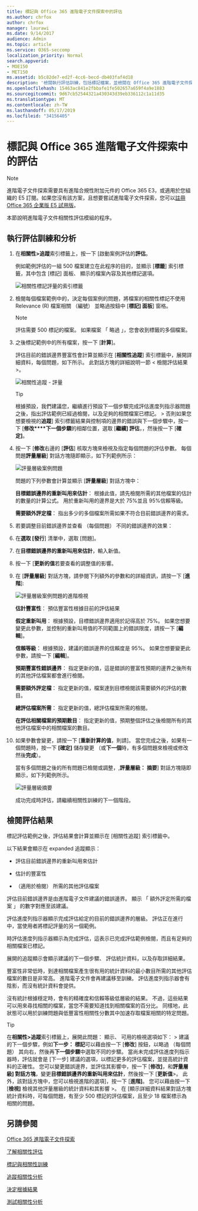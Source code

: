 ```yaml
---
title: 標記與 Office 365 進階電子文件探索中的評估
ms.author: chrfox
author: chrfox
manager: laurawi
ms.date: 9/14/2017
audience: Admin
ms.topic: article
ms.service: O365-seccomp
localization_priority: Normal
search.appverid:
- MOE150
- MET150
ms.assetid: b5c82de7-ed2f-4cc6-becd-db403faf4d18
description: '檢閱執行評估訓練，包括標記檔案，並檢閱在 Office 365 進階電子文件探索中的評估結果的步驟。 '
ms.openlocfilehash: 15463ac841e2fbbafe1fe502657a659f4a9e1883
ms.sourcegitcommit: 9d67cb52544321a430343d39eb336112c1a11d35
ms.translationtype: MT
ms.contentlocale: zh-TW
ms.lasthandoff: 05/17/2019
ms.locfileid: "34156405"
---
```

# <a name="tagging-and-assessment-in-office-365-advanced-ediscovery"></a>標記與 Office 365 進階電子文件探索中的評估

> [!NOTE]
> 進階電子文件探索需要具有進階合規性附加元件的 Office 365 E3，或適用於您組織的 E5 訂閱。如果您沒有該方案，且想要嘗試進階電子文件探索，您可以[註冊 Office 365 企業版 E5 試用版](https://go.microsoft.com/fwlink/p/?LinkID=698279)。 
  
本節說明進階電子文件相關性評估模組的程序。 
  
## <a name="performing-assessment-training-and-analysis"></a>執行評估訓練和分析

1. 在**相關性\>追蹤**索引標籤上，按一下 [啟動案例評估的**評估**。 
    
    例如範例評估的一組 500 檔案建立在此程序的目的，並顯示 [**標籤**] 索引標籤，其中包含 [標記] 面板、 顯示的檔案內容及其他標記選項。 
    
    ![相關性標記評量的索引標籤](media/c8acf891-b1cd-4344-816c-eabb8cbbe742.png)
  
2. 檢閱每個檔案範例中的，決定每個案例的問題，將檔案的相關性標記不使用 Relevance (R) 檔案相關 （編號） 並略過按鈕中 [**標記] 面板**] 窗格。 
    
    > [!NOTE]
    >  評估需要 500 標記的檔案。 如果檔案 「 略過 」，您會收到標籤的多個檔案。 
  
3. 之後標記範例中的所有檔案，按一下 [**計算**]。 
    
    評估目前的錯誤邊界豐富性會計算並顯示在 [**相關性追蹤**] 索引標籤中，展開詳細資料，每個問題，如下所示。 此對話方塊的詳細說明一節 < 檢閱評估結果 >。 
    
    ![相關性追蹤 - 評量](media/da911ba5-8678-40d6-9ad5-fd0b058355c1.png)
  
    > [!TIP]
    > 根據預設，我們建議您，繼續進行預設下一個步驟完成評估進度列指示器問題之後，指出評估範例已經過檢閱，以及足夠的相關檔案已標記。 > 否則如果您想要檢視的**追蹤**] 索引標籤結果與控制項的邊界的錯誤與下一個步驟中，按一下 [**修改****下一個步驟**的相鄰位置，選取 [**繼續] 評估**，，然後按一下 [**確定]**。 
  
1. 按一下 [**修改**右邊的 [**評估**] 核取方塊來檢視及指定每個問題的評估參數。 每個問題**評量層級**] 對話方塊隨即顯示，如下列範例所示： 
    
    ![評量層級案例問題](media/b7113fef-d125-4617-ae1b-c9eb0bf79aec.png)
  
    問題的下列參數會計算並顯示 [**評量層級**] 對話方塊中： 
    
    **目標錯誤邊界的重新叫用來估計**： 根據此值，請先檢閱所需的其他檔案的估計的數量的計算公式。 用於重新叫用的邊界是大於 75%並且 95%信賴等級。 
    
    **需要額外評定檔**： 指出多少的多個檔案所需如果不符合目前錯誤邊界的需求。 
    
2. 若要調整目前錯誤邊界並查看 （每個問題） 不同的錯誤邊界的效果：
    
1. 在**選取 [發行**] 清單中，選取 [問題]。 
    
2. 在**目標錯誤邊界的重新叫用來估計**，輸入新值。
    
3. 按一下 [**更新的值**若要查看的調整值的影響。 
    
3. 在 [**評量層級**] 對話方塊，請參閱下列額外的參數和的詳細資訊，請按一下 [**進階**]: 
    
    ![評量層級案例問題的進階檢視](media/577d7e0e-95df-48c2-9dec-bdeab5e801d8.png)
  
    **估計豐富性**： 預估豐富性根據目前的評估結果
    
    **假定重新叫用**： 根據預設，目標錯誤邊界適用於記得高於 75%。 如果您想要變更此參數，並控制的重新叫用值的不同範圍上的錯誤限度，請按一下 [**編輯**]。 
    
    **信賴等級**： 根據預設，建議的錯誤邊界的信賴度是 95%。 如果您想要變更此參數，請按一下 [**編輯**]。 
    
    **預期豐富性錯誤邊界**： 指定更新的值，這是錯誤的豐富性預期的邊界之後所有的其他評估檔案都會進行檢閱。
    
    **需要額外評定檔**： 指定更新的值，檔案達到目標檢閱該需要額外的評估的數目。
    
    **總評估檔案所需**： 指定更新的值，總評估檔案所需的檢閱。
    
    **在評估相關檔案的預期數目**： 指定更新的值，預期整個評估之後檢閱所有的其他評估檔案中的相關檔案的數目。
    
4. 如果參數會變更，請按一下 [**重新計算的值**，則請]。 當您完成之後，如果有一個問題時，按一下 **[確定]** 儲存變更 （或**下一個**時，有多個問題來檢視或修改然後**完成**）。 
    
    當有多個問題之後的所有問題已檢閱或調整，,**評量層級： 摘要**] 對話方塊隨即顯示，如下列範例所示。 
    
    ![評量層級摘要](media/4997b46d-10a5-4abc-b3b2-7b75a370eb9e.png)
  
    成功完成時評估，請繼續相關性訓練的下一個階段。
    
## <a name="reviewing-assessment-results"></a>檢閱評估結果

標記評估範例之後，評估結果會計算並顯示在 [相關性追蹤] 索引標籤中。
  
以下結果會顯示在 expanded 追蹤顯示： 
  
- 評估目前錯誤邊界的重新叫用來估計
    
- 估計的豐富性
    
- （適用於檢閱） 所需的其他評估檔案
    
評估目前錯誤邊界是由進階電子文件建議的錯誤邊界。 顯示 「 額外評定所需的檔案 」 的數字對應至該建議。
  
評估進度列指示器顯示完成評估給定的目前的錯誤邊界的層級。 評估正在進行中，當使用者將標記評量的另一個範例。
  
時評估進度列指示器顯示為完成評估，這表示已完成評估範例檢閱，而且有足夠的相關檔案已標記。 
  
展開的追蹤顯示會顯示建議的下一個步驟、 評估統計資料，以及存取詳細結果。
  
豐富性非常低時，到達相關檔案產生很有用的統計資料的最小數目所需的其他評估檔案的數目是非常高。 進階電子文件會再建議移至訓練。 評估進度列指示器會有陰影，而沒有統計資料會提供。 
  
沒有統計根據穩定時，會有的精確度和信賴等級低層級的結果。 不過，這些結果可以用來尋找相關的檔案，當您不需要知道找到相關檔案的百分比。 同樣地，此狀態可以用於訓練問題與低豐富性相關性分數其中加速存取檔案相關的特定問題。
  
> [!TIP]
> 在**相關性\>追蹤**索引標籤上，展開此問題： 顯示、 可用的檢視選項如下： > 建議的下一個步驟，例如**下一步： 標記**可以藉由按一下 [**修改**] 按鈕，以略過 （每個問題） 其向右，然後再**下一個步驟**中選取不同的步驟。 當尚未完成評估進度列指示器時，評估就會是 [下一步] 建議的選項，以標記更多的評估檔案，並提高統計資料的正確性。 您可以變更錯誤邊界，並評估其影響中，按一下 [**修改]**，和**評量層級] 對話方塊**，變更**目標錯誤邊界的重新叫用來估計**，然後按一下 [**更新值**>。 此外，該對話方塊中，您可以檢視進階的選項]，按一下 [**進階]**。 您可以藉由按一下 [**檢視]** 檢視其他評量層級的統計資料和其影響 >。 在 [顯示詳細資料結果對話方塊統計資料時，可每個問題，有至少 500 標記的評估檔案，且至少 18 檔案標示為相關的問題。 
  
## <a name="see-also"></a>另請參閱

[Office 365 進階電子文件探索](office-365-advanced-ediscovery.md)
  
[了解相關性評估](assessment-in-relevance-in-advanced-ediscovery.md)
  
[標記與相關性訓練](tagging-and-relevance-training-in-advanced-ediscovery.md)
  
[追蹤相關性分析](track-relevance-analysis-in-advanced-ediscovery.md)
  
[決定根據結果](decision-based-on-the-results-in-advanced-ediscovery.md)
  
[測試相關性分析](test-relevance-analysis-in-advanced-ediscovery.md)

